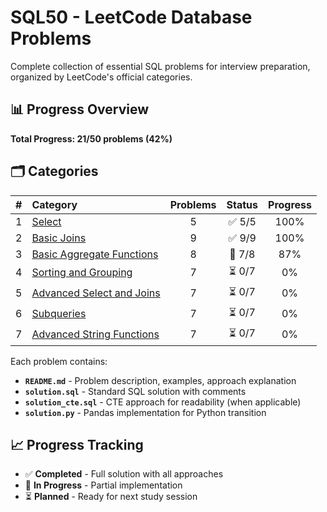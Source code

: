 # SQL50 - LeetCode Database Problems

Complete collection of essential SQL problems for interview preparation, organized by LeetCode's official categories.

## 📊 Progress Overview

**Total Progress: 21/50 problems (42%)**

## 🗂️ Categories

| # | Category | Problems | Status | Progress |
|:---:|:---|:---:|:---:|:---:|
| 1 | [Select](#01-select) | 5 | ✅ 5/5 | 100% |
| 2 | [Basic Joins](#02-basic-joins) | 9 | ✅ 9/9 | 100% |
| 3 | [Basic Aggregate Functions](#03-basic-aggregate-functions) | 8 | 🚧 7/8 | 87% |
| 4 | [Sorting and Grouping](#04-sorting-and-grouping) | 7 | ⏳ 0/7 | 0% |
| 5 | [Advanced Select and Joins](#05-advanced-select-and-joins) | 7 | ⏳ 0/7 | 0% |
| 6 | [Subqueries](#06-subqueries) | 7 | ⏳ 0/7 | 0% |
| 7 | [Advanced String Functions](#07-advanced-string-functions) | 7 | ⏳ 0/7 | 0% |## 📚 Solution Structure

Each problem contains:
- **`README.md`** - Problem description, examples, approach explanation
- **`solution.sql`** - Standard SQL solution with comments
- **`solution_cte.sql`** - CTE approach for readability (when applicable)
- **`solution.py`** - Pandas implementation for Python transition

## 📈 Progress Tracking

- ✅ **Completed** - Full solution with all approaches
- 🚧 **In Progress** - Partial implementation
- ⏳ **Planned** - Ready for next study session